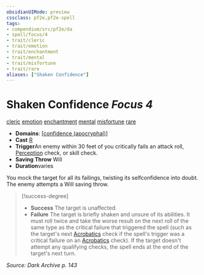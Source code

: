 ```yaml
---
obsidianUIMode: preview
cssclass: pf2e,pf2e-spell
tags:
- compendium/src/pf2e/da
- spell/focus/4
- trait/cleric
- trait/emotion
- trait/enchantment
- trait/mental
- trait/misfortune
- trait/rare
aliases: ["Shaken Confidence"]
---
```

# Shaken Confidence *Focus 4*   
[cleric](/rules/traits/cleric.md)  [emotion](/rules/traits/emotion.md)  [enchantment](/rules/traits/enchantment.md)  [mental](/rules/traits/mental.md)  [misfortune](/rules/traits/misfortune.md)  [rare](/rules/traits/rare.md)  

- **Domains**: [[confidence (apocryphal)](/compendium/setting/domains.md#Confidence%20(apocryphal))]
- **Cast** [R](/rules/core-rulebook/chapter-9-playing-the-game.md#Actions "Reaction") 
- **Trigger**An enemy within 30 feet of you critically fails an attack roll, [Perception](/compendium/skills.md#Perception) check, or skill check.
- **Saving Throw** Will
- **Duration**varies

You mock the target for all its failings, twisting its selfconfidence into doubt. The enemy attempts a Will saving throw.

> [!success-degree] 
> - **Success** The target is unaffected.
> - **Failure** The target is briefly shaken and unsure of its abilities. It must roll twice and take the worse result on the next roll of the same type as the critical failure that triggered the spell (such as the target's next [Acrobatics](/compendium/skills.md#Acrobatics) check if the spell's trigger was a critical failure on an [Acrobatics](/compendium/skills.md#Acrobatics) check). If the target doesn't attempt any qualifying checks, the spell ends at the end of the target's next turn.

*Source: Dark Archive p. 143*